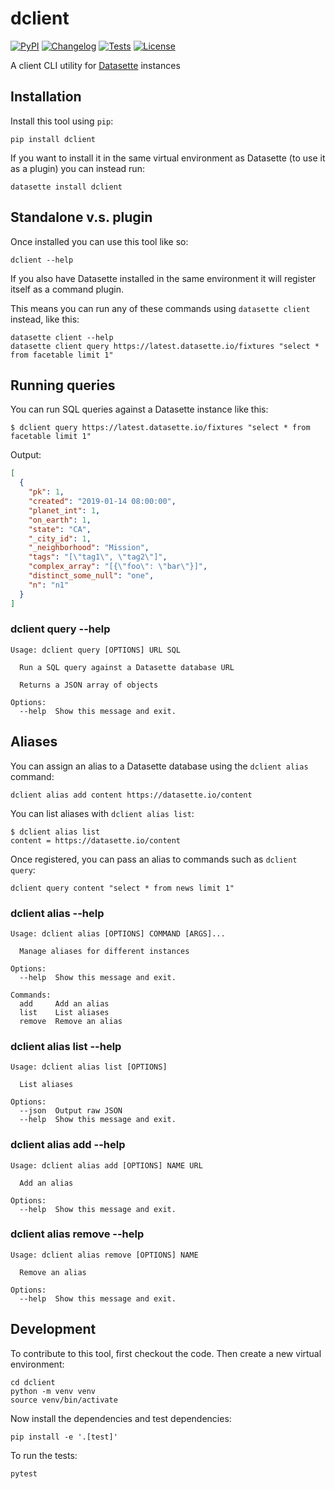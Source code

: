 # dclient

[![PyPI](https://img.shields.io/pypi/v/dclient.svg)](https://pypi.org/project/dclient/)
[![Changelog](https://img.shields.io/github/v/release/simonw/dclient?include_prereleases&label=changelog)](https://github.com/simonw/dclient/releases)
[![Tests](https://github.com/simonw/dclient/workflows/Test/badge.svg)](https://github.com/simonw/dclient/actions?query=workflow%3ATest)
[![License](https://img.shields.io/badge/license-Apache%202.0-blue.svg)](https://github.com/simonw/dclient/blob/master/LICENSE)

A client CLI utility for [Datasette](https://datasette.io/) instances

## Installation

Install this tool using `pip`:

    pip install dclient

If you want to install it in the same virtual environment as Datasette (to use it as a plugin) you can instead run:

    datasette install dclient

## Standalone v.s. plugin

Once installed you can use this tool like so:

    dclient --help

If you also have Datasette installed in the same environment it will register itself as a command plugin.

This means you can run any of these commands using `datasette client` instead, like this:

    datasette client --help
    datasette client query https://latest.datasette.io/fixtures "select * from facetable limit 1"

## Running queries

You can run SQL queries against a Datasette instance like this:

```
$ dclient query https://latest.datasette.io/fixtures "select * from facetable limit 1"
```
Output:
```json
[
  {
    "pk": 1,
    "created": "2019-01-14 08:00:00",
    "planet_int": 1,
    "on_earth": 1,
    "state": "CA",
    "_city_id": 1,
    "_neighborhood": "Mission",
    "tags": "[\"tag1\", \"tag2\"]",
    "complex_array": "[{\"foo\": \"bar\"}]",
    "distinct_some_null": "one",
    "n": "n1"
  }
]
```

### dclient query --help
<!-- [[[cog
import cog
from dclient import cli
from click.testing import CliRunner
runner = CliRunner()
result = runner.invoke(cli.cli, ["query", "--help"])
help = result.output.replace("Usage: cli", "Usage: dclient")
cog.out(
    "```\n{}\n```".format(help)
)
]]] -->
```
Usage: dclient query [OPTIONS] URL SQL

  Run a SQL query against a Datasette database URL

  Returns a JSON array of objects

Options:
  --help  Show this message and exit.

```
<!-- [[[end]]] -->

## Aliases

You can assign an alias to a Datasette database using the `dclient alias` command:

    dclient alias add content https://datasette.io/content

You can list aliases with `dclient alias list`:

    $ dclient alias list
    content = https://datasette.io/content

Once registered, you can pass an alias to commands such as `dclient query`:

    dclient query content "select * from news limit 1"

### dclient alias --help

<!-- [[[cog
import cog
result = runner.invoke(cli.cli, ["alias", "--help"])
help = result.output.replace("Usage: cli", "Usage: dclient")
cog.out(
    "```\n{}\n```".format(help)
)
]]] -->
```
Usage: dclient alias [OPTIONS] COMMAND [ARGS]...

  Manage aliases for different instances

Options:
  --help  Show this message and exit.

Commands:
  add     Add an alias
  list    List aliases
  remove  Remove an alias

```
<!-- [[[end]]] -->

### dclient alias list --help

<!-- [[[cog
import cog
result = runner.invoke(cli.cli, ["alias", "list", "--help"])
help = result.output.replace("Usage: cli", "Usage: dclient")
cog.out(
    "```\n{}\n```".format(help)
)
]]] -->
```
Usage: dclient alias list [OPTIONS]

  List aliases

Options:
  --json  Output raw JSON
  --help  Show this message and exit.

```
<!-- [[[end]]] -->

### dclient alias add --help

<!-- [[[cog
import cog
result = runner.invoke(cli.cli, ["alias", "add", "--help"])
help = result.output.replace("Usage: cli", "Usage: dclient")
cog.out(
    "```\n{}\n```".format(help)
)
]]] -->
```
Usage: dclient alias add [OPTIONS] NAME URL

  Add an alias

Options:
  --help  Show this message and exit.

```
<!-- [[[end]]] -->

### dclient alias remove --help

<!-- [[[cog
import cog
result = runner.invoke(cli.cli, ["alias", "remove", "--help"])
help = result.output.replace("Usage: cli", "Usage: dclient")
cog.out(
    "```\n{}\n```".format(help)
)
]]] -->
```
Usage: dclient alias remove [OPTIONS] NAME

  Remove an alias

Options:
  --help  Show this message and exit.

```
<!-- [[[end]]] -->

## Development

To contribute to this tool, first checkout the code. Then create a new virtual environment:

    cd dclient
    python -m venv venv
    source venv/bin/activate

Now install the dependencies and test dependencies:

    pip install -e '.[test]'

To run the tests:

    pytest
